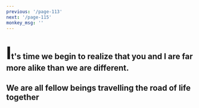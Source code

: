 ```yaml
---
previous: '/page-113'
next: '/page-115'
monkey_msg: ''
---
```


## <span style="font-size:47px;">I</span>t's time we begin to realize that you and I are far more alike than we are different.
## We are all fellow beings travelling the road of life together
